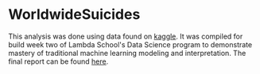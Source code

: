 # WorldwideSuicides

This analysis was done using data found on [kaggle](https://www.kaggle.com/russellyates88/suicide-rates-overview-1985-to-2016). It was compiled for build week two of Lambda School's Data Science program to demonstrate mastery of 
traditional machine learning modeling and interpretation. The final report can be found [here](https://eyvonne.github.io/2019-09-26-Worldwide-Suicides/).
